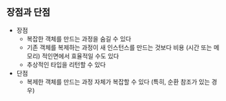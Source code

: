 ## 장점과 단점

- 장점 
    - 복잡한 객체를 만드는 과정을 숨길 수 있다
    - 기존 객체를 복제하는 과정이 새 인스턴스를 만드는 것보다 비용 (시간 또는 메모리) 적인면에서 효율적일 수도 있다
    - 추상적인 타입을 리턴할 수 있다
- 단점 
    - 복제한 객체를 만드는 과정 자체가 복잡할 수 있다 (특히, 순환 참조가 있는 경우)